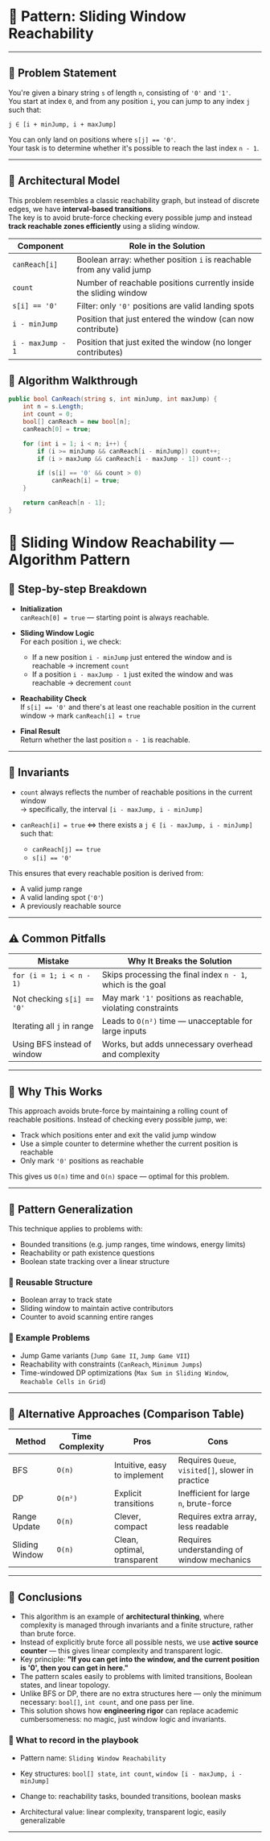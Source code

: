 # 🧠 Pattern: Sliding Window Reachability

---

## 📌 Problem Statement

You're given a binary string `s` of length `n`, consisting of `'0'` and `'1'`.  
You start at index `0`, and from any position `i`, you can jump to any index `j` such that:

```code
j ∈ [i + minJump, i + maxJump]
```
You can only land on positions where `s[j] == '0'`.  
Your task is to determine whether it's possible to reach the last index `n - 1`.

---

## 🧩 Architectural Model

This problem resembles a classic reachability graph, but instead of discrete edges, we have **interval-based transitions**.  
The key is to avoid brute-force checking every possible jump and instead **track reachable zones efficiently** using a sliding window.

| Component           | Role in the Solution                                                  |
|---------------------|-----------------------------------------------------------------------|
| `canReach[i]`       | Boolean array: whether position `i` is reachable from any valid jump |
| `count`             | Number of reachable positions currently inside the sliding window    |
| `s[i] == '0'`       | Filter: only `'0'` positions are valid landing spots                 |
| `i - minJump`       | Position that just entered the window (can now contribute)           |
| `i - maxJump - 1`   | Position that just exited the window (no longer contributes)         |


## 🔄 Algorithm Walkthrough

```csharp
public bool CanReach(string s, int minJump, int maxJump) {
    int n = s.Length;
    int count = 0;
    bool[] canReach = new bool[n];
    canReach[0] = true;

    for (int i = 1; i < n; i++) {
        if (i >= minJump && canReach[i - minJump]) count++;
        if (i > maxJump && canReach[i - maxJump - 1]) count--;

        if (s[i] == '0' && count > 0)
            canReach[i] = true;
    }

    return canReach[n - 1];
}
```

# 🔄 Sliding Window Reachability — Algorithm Pattern

## 📌 Step-by-step Breakdown

- **Initialization**  
  `canReach[0] = true` — starting point is always reachable.

- **Sliding Window Logic**  
  For each position `i`, we check:
  - If a new position `i - minJump` just entered the window and is reachable → increment `count`
  - If a position `i - maxJump - 1` just exited the window and was reachable → decrement `count`

- **Reachability Check**  
  If `s[i] == '0'` and there's at least one reachable position in the current window → mark `canReach[i] = true`

- **Final Result**  
  Return whether the last position `n - 1` is reachable.

---

## 🧠 Invariants

- `count` always reflects the number of reachable positions in the current window  
  → specifically, the interval `[i - maxJump, i - minJump]`

- `canReach[i] = true` ⇔ there exists a `j ∈ [i - maxJump, i - minJump]` such that:
  - `canReach[j] == true`
  - `s[i] == '0'`

This ensures that every reachable position is derived from:
- A valid jump range
- A valid landing spot (`'0'`)
- A previously reachable source

---

## ⚠️ Common Pitfalls

| Mistake                        | Why It Breaks the Solution                                      |
|-------------------------------|------------------------------------------------------------------|
| `for (i = 1; i < n - 1)`       | Skips processing the final index `n - 1`, which is the goal     |
| Not checking `s[i] == '0'`     | May mark `'1'` positions as reachable, violating constraints    |
| Iterating all `j` in range     | Leads to `O(n²)` time — unacceptable for large inputs           |
| Using BFS instead of window    | Works, but adds unnecessary overhead and complexity             |

---

## 🧠 Why This Works

This approach avoids brute-force by maintaining a rolling count of reachable positions. Instead of checking every possible jump, we:

- Track which positions enter and exit the valid jump window  
- Use a simple counter to determine whether the current position is reachable  
- Only mark `'0'` positions as reachable  

This gives us `O(n)` time and `O(n)` space — optimal for this problem.

---

## 🧠 Pattern Generalization

This technique applies to problems with:

- Bounded transitions (e.g. jump ranges, time windows, energy limits)  
- Reachability or path existence questions  
- Boolean state tracking over a linear structure  

### 🔁 Reusable Structure

- Boolean array to track state  
- Sliding window to maintain active contributors  
- Counter to avoid scanning entire ranges  

### 🧩 Example Problems

- Jump Game variants (`Jump Game II`, `Jump Game VII`)  
- Reachability with constraints (`CanReach`, `Minimum Jumps`)  
- Time-windowed DP optimizations (`Max Sum in Sliding Window`, `Reachable Cells in Grid`)

---

## 🧠 Alternative Approaches (Comparison Table)

| Method         | Time Complexity | Pros                          | Cons                                      |
|----------------|------------------|-------------------------------|-------------------------------------------|
| BFS            | `O(n)`           | Intuitive, easy to implement  | Requires `Queue`, `visited[]`, slower in practice |
| DP             | `O(n²)`          | Explicit transitions          | Inefficient for large `n`, brute-force    |
| Range Update   | `O(n)`           | Clever, compact               | Requires extra array, less readable       |
| Sliding Window | `O(n)`           | Clean, optimal, transparent   | Requires understanding of window mechanics |

---

## 🧠 Conclusions

- This algorithm is an example of **architectural thinking**, where complexity is managed through invariants and a finite structure, rather than brute force.
- Instead of explicitly brute force all possible nests, we use **active source counter** — this gives linear complexity and transparent logic.
- Key principle: **"If you can get into the window, and the current position is '0', then you can get in here."**
- The pattern scales easily to problems with limited transitions, Boolean states, and linear topology.
- Unlike BFS or DP, there are no extra structures here — only the minimum necessary: ​​`bool[]`, `int count`, and one pass per line.
- This solution shows how **engineering rigor** can replace academic cumbersomeness: no magic, just window logic and invariants.

### 📘 What to record in the playbook

- Pattern name: `Sliding Window Reachability`

- Key structures: `bool[] state`, `int count`, `window [i - maxJump, i - minJump]`
- Change to: reachability tasks, bounded transitions, boolean masks
- Architectural value: linear complexity, transparent logic, easily generalizable



---

